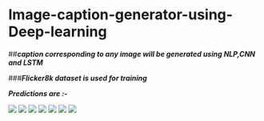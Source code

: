 # Image-caption-generator-using-Deep-learning
##***caption corresponding to any image will be generated using NLP,CNN and LSTM***




###***Flicker8k dataset is used for training***


***Predictions are :-***

![](https://github.com/ocarian/Image-caption-generator-using-Deep-learning/blob/master/1.png)
![](https://github.com/ocarian/Image-caption-generator-using-Deep-learning/blob/master/2.png)
![](https://github.com/ocarian/Image-caption-generator-using-Deep-learning/blob/master/3.png)
![](https://github.com/ocarian/Image-caption-generator-using-Deep-learning/blob/master/4.png)
![](https://github.com/ocarian/Image-caption-generator-using-Deep-learning/blob/master/5.png)
![](https://github.com/ocarian/Image-caption-generator-using-Deep-learning/blob/master/6.png)
![](https://github.com/ocarian/Image-caption-generator-using-Deep-learning/blob/master/7.png)
